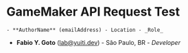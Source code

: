 # GameMaker API Request Test

    - **AuthorName** (emailAddress) - Location - _Role_

- **Fabio Y. Goto** (lab@yuiti.dev) - São Paulo, BR - _Developer_
